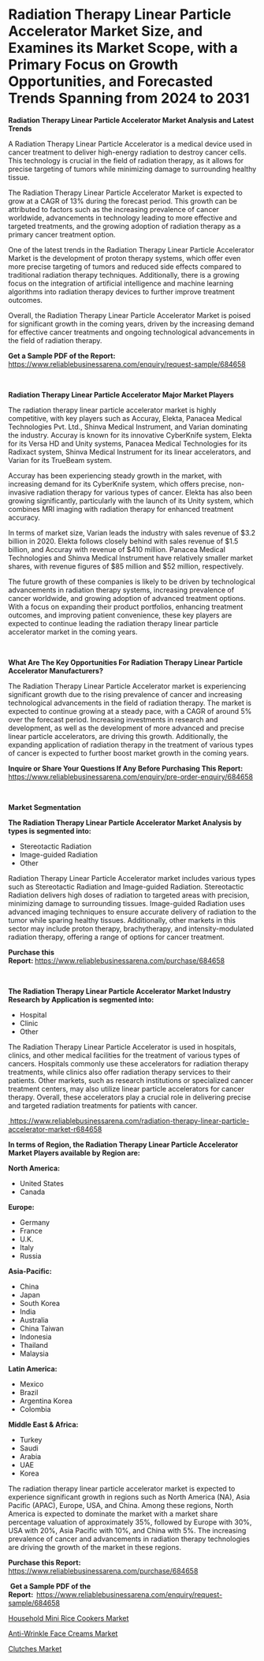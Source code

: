 <p><h1>Radiation Therapy Linear Particle Accelerator Market Size, and Examines its Market Scope, with a Primary Focus on Growth Opportunities, and Forecasted Trends Spanning from 2024 to 2031</h1></p><p><strong>Radiation Therapy Linear Particle Accelerator Market Analysis and Latest Trends</strong></p>
<p><p>A Radiation Therapy Linear Particle Accelerator is a medical device used in cancer treatment to deliver high-energy radiation to destroy cancer cells. This technology is crucial in the field of radiation therapy, as it allows for precise targeting of tumors while minimizing damage to surrounding healthy tissue.</p><p>The Radiation Therapy Linear Particle Accelerator Market is expected to grow at a CAGR of 13% during the forecast period. This growth can be attributed to factors such as the increasing prevalence of cancer worldwide, advancements in technology leading to more effective and targeted treatments, and the growing adoption of radiation therapy as a primary cancer treatment option.</p><p>One of the latest trends in the Radiation Therapy Linear Particle Accelerator Market is the development of proton therapy systems, which offer even more precise targeting of tumors and reduced side effects compared to traditional radiation therapy techniques. Additionally, there is a growing focus on the integration of artificial intelligence and machine learning algorithms into radiation therapy devices to further improve treatment outcomes.</p><p>Overall, the Radiation Therapy Linear Particle Accelerator Market is poised for significant growth in the coming years, driven by the increasing demand for effective cancer treatments and ongoing technological advancements in the field of radiation therapy.</p></p>
<p><strong>Get a Sample PDF of the Report:&nbsp;</strong> <a href="https://www.reliablebusinessarena.com/enquiry/request-sample/684658">https://www.reliablebusinessarena.com/enquiry/request-sample/684658</a></p>
<p>&nbsp;</p>
<p><strong>Radiation Therapy Linear Particle Accelerator Major Market Players</strong></p>
<p><p>The radiation therapy linear particle accelerator market is highly competitive, with key players such as Accuray, Elekta, Panacea Medical Technologies Pvt. Ltd., Shinva Medical Instrument, and Varian dominating the industry. Accuray is known for its innovative CyberKnife system, Elekta for its Versa HD and Unity systems, Panacea Medical Technologies for its Radixact system, Shinva Medical Instrument for its linear accelerators, and Varian for its TrueBeam system.</p><p>Accuray has been experiencing steady growth in the market, with increasing demand for its CyberKnife system, which offers precise, non-invasive radiation therapy for various types of cancer. Elekta has also been growing significantly, particularly with the launch of its Unity system, which combines MRI imaging with radiation therapy for enhanced treatment accuracy.</p><p>In terms of market size, Varian leads the industry with sales revenue of $3.2 billion in 2020. Elekta follows closely behind with sales revenue of $1.5 billion, and Accuray with revenue of $410 million. Panacea Medical Technologies and Shinva Medical Instrument have relatively smaller market shares, with revenue figures of $85 million and $52 million, respectively.</p><p>The future growth of these companies is likely to be driven by technological advancements in radiation therapy systems, increasing prevalence of cancer worldwide, and growing adoption of advanced treatment options. With a focus on expanding their product portfolios, enhancing treatment outcomes, and improving patient convenience, these key players are expected to continue leading the radiation therapy linear particle accelerator market in the coming years.</p></p>
<p>&nbsp;</p>
<p><strong>What Are The Key Opportunities For Radiation Therapy Linear Particle Accelerator Manufacturers?</strong></p>
<p><p>The Radiation Therapy Linear Particle Accelerator market is experiencing significant growth due to the rising prevalence of cancer and increasing technological advancements in the field of radiation therapy. The market is expected to continue growing at a steady pace, with a CAGR of around 5% over the forecast period. Increasing investments in research and development, as well as the development of more advanced and precise linear particle accelerators, are driving this growth. Additionally, the expanding application of radiation therapy in the treatment of various types of cancer is expected to further boost market growth in the coming years.</p></p>
<p><strong>Inquire or Share Your Questions If Any Before Purchasing This Report:</strong> <a href="https://www.reliablebusinessarena.com/enquiry/pre-order-enquiry/684658">https://www.reliablebusinessarena.com/enquiry/pre-order-enquiry/684658</a></p>
<p>&nbsp;</p>
<p><strong>Market Segmentation</strong></p>
<p><strong>The Radiation Therapy Linear Particle Accelerator Market Analysis by types is segmented into:</strong></p>
<p><ul><li>Stereotactic Radiation</li><li>Image-guided Radiation</li><li>Other</li></ul></p>
<p><p>Radiation Therapy Linear Particle Accelerator market includes various types such as Stereotactic Radiation and Image-guided Radiation. Stereotactic Radiation delivers high doses of radiation to targeted areas with precision, minimizing damage to surrounding tissues. Image-guided Radiation uses advanced imaging techniques to ensure accurate delivery of radiation to the tumor while sparing healthy tissues. Additionally, other markets in this sector may include proton therapy, brachytherapy, and intensity-modulated radiation therapy, offering a range of options for cancer treatment.</p></p>
<p><strong>Purchase this Report:&nbsp;</strong><a href="https://www.reliablebusinessarena.com/purchase/684658">https://www.reliablebusinessarena.com/purchase/684658</a></p>
<p>&nbsp;</p>
<p><strong>The Radiation Therapy Linear Particle Accelerator Market Industry Research by Application is segmented into:</strong></p>
<p><ul><li>Hospital</li><li>Clinic</li><li>Other</li></ul></p>
<p><p>The Radiation Therapy Linear Particle Accelerator is used in hospitals, clinics, and other medical facilities for the treatment of various types of cancers. Hospitals commonly use these accelerators for radiation therapy treatments, while clinics also offer radiation therapy services to their patients. Other markets, such as research institutions or specialized cancer treatment centers, may also utilize linear particle accelerators for cancer therapy. Overall, these accelerators play a crucial role in delivering precise and targeted radiation treatments for patients with cancer.</p></p>
<p><a href="https://www.reliablebusinessarena.com/radiation-therapy-linear-particle-accelerator-market-r684658">&nbsp;https://www.reliablebusinessarena.com/radiation-therapy-linear-particle-accelerator-market-r684658</a></p>
<p><strong>In terms of Region, the Radiation Therapy Linear Particle Accelerator Market Players available by Region are:</strong></p>
<p>
    <p> <strong> North America: </strong>
        <ul>
            <li>United States</li>
            <li>Canada</li>
        </ul>
        </p> 
    <p> <strong> Europe: </strong>
        <ul>
            <li>Germany</li>
            <li>France</li>
            <li>U.K.</li>
            <li>Italy</li>
            <li>Russia</li>
        </ul>
        </p> 
    <p> <strong> Asia-Pacific: </strong>
        <ul>
            <li>China</li>
            <li>Japan</li>
            <li>South Korea</li>
            <li>India</li>
            <li>Australia</li>
            <li>China Taiwan</li>
            <li>Indonesia</li>
            <li>Thailand</li>
            <li>Malaysia</li>
        </ul>
        </p> 
    <p> <strong> Latin America: </strong>
        <ul>
            <li>Mexico</li>
            <li>Brazil</li>
            <li>Argentina Korea</li>
            <li>Colombia</li>
        </ul>
        </p> 
    <p> <strong> Middle East & Africa: </strong>
        <ul>
            <li>Turkey</li>
            <li>Saudi</li>
            <li>Arabia</li>
            <li>UAE</li>
            <li>Korea</li>
        </ul>
    </p>
    </p>
<p><p>The radiation therapy linear particle accelerator market is expected to experience significant growth in regions such as North America (NA), Asia Pacific (APAC), Europe, USA, and China. Among these regions, North America is expected to dominate the market with a market share percentage valuation of approximately 35%, followed by Europe with 30%, USA with 20%, Asia Pacific with 10%, and China with 5%. The increasing prevalence of cancer and advancements in radiation therapy technologies are driving the growth of the market in these regions.</p></p>
<p><strong>Purchase this Report: </strong><a href="https://www.reliablebusinessarena.com/purchase/684658">https://www.reliablebusinessarena.com/purchase/684658</a></p>
<p>&nbsp;<strong>Get a Sample PDF of the Report:&nbsp;&nbsp;</strong><a href="https://www.reliablebusinessarena.com/enquiry/request-sample/684658">https://www.reliablebusinessarena.com/enquiry/request-sample/684658</a></p>
<p><strong></strong></p>
<p><p><a href="https://github.com/chabibjrq/Market-Research-Report-List-1/blob/main/household-mini-rice-cookers-market.md">Household Mini Rice Cookers Market</a></p><p><a href="https://github.com/JosephMorgajjtiXfg/Market-Research-Report-List-1/blob/main/anti-wrinkle-face-creams-market.md">Anti-Wrinkle Face Creams Market</a></p><p><a href="https://view.publitas.com/reportprime-1/clutches-market-size-share-analysis-growth-trends-forecast-2024-2031/">Clutches Market</a></p></p>